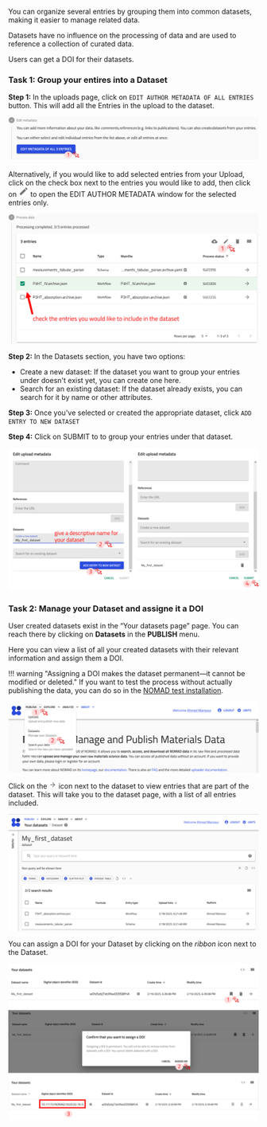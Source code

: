 
You can organize several entries  by grouping them into common datasets, making it easier to manage related data.

Datasets have no influence on the processing of data and are used to reference a collection of curated data.  

Users can get a DOI for their datasets. 

### Task 1: Group your entires into a Dataset

**Step 1:** In the uploads page, click on `EDIT AUTHOR METADATA OF ALL ENTRIES` button. This will add all the Entries in the upload to the dataset.

![Screenshot of step 1 of creating dataset](images/datasets_step1.png)

Alternatively, if you would like to add selected entries from your Upload, click on the check box next to the entries you would like to add, then click on <img src="images/change_name_icon.png" alt="Change Name Icon" width="20"> to open the EDIT AUTHOR METADATA window for the selected entries only.

![Screenshot of step 1 of creating dataset](images/datasets_step1_alt.png)

**Step 2:** In the Datasets section, you have two options:

- Create a new dataset: If the dataset you want to group your entries under doesn't exist yet, you can create one here.
- Search for an existing dataset: If the dataset already exists, you can search for it by name or other attributes.

**Step 3:** Once you've selected or created the appropriate dataset, click `ADD ENTRY TO NEW DATASET` 

**Step 4:** Click on SUBMIT to to group your entries under that dataset.

![Screenshot of steps 2 - 4 of creating dataset](images/datasets_steps_2-4.png)

### Task 2: Manage your Dataset and assigne it a DOI

User created datasets exist in the “Your datasets page” page. You can reach there by clicking on **Datasets** in the **PUBLISH** menu.

Here you can view a list of all your created datasets with their relevant information and assign them a DOI.

!!! warning "Assigning a DOI makes the dataset permanent—it cannot be modified or deleted."
    If you want to test the process without actually publishing the data, you can do so in the [NOMAD test installation](https://nomad-lab.eu/prod/v1/test/gui/about/information).

![screenshot of navigating to datasets](images/navigating_to_datasets.png)

Click on the <img src="images/go_to_icon.png" alt="Go to arrow Icon" width="15"> icon next to the dataset to view entries that are part of the dataset. This will take you to the dataset page, with a list of all entries included. 

![screenshot of the dataset page](images/dataset_page.png)

You can assign a DOI for your Dataset by clicking on the *ribbon* icon next to the Dataset.

![screenshot of assigning a DOI](images/dataset_doi.png)